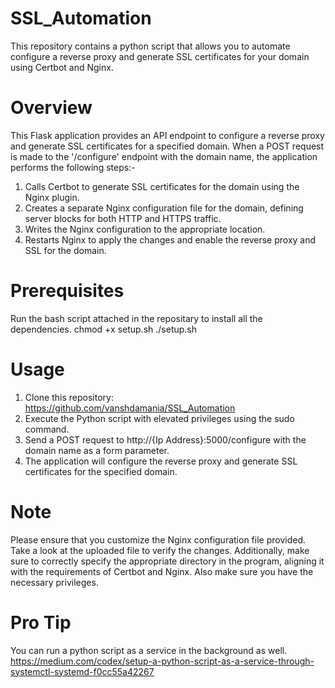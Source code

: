 # SSL_Automation
This repository contains a python script that allows you to automate configure a reverse proxy and generate SSL certificates for your domain using Certbot and Nginx. 

# Overview
This Flask application provides an API endpoint to configure a reverse proxy and generate SSL certificates for a specified domain. When a POST request is made to the '/configure' endpoint with the domain name, the application performs the following steps:-
1. Calls Certbot to generate SSL certificates for the domain using the Nginx plugin.
2. Creates a separate Nginx configuration file for the domain, defining server blocks for both HTTP and HTTPS traffic.
3. Writes the Nginx configuration to the appropriate location.
4. Restarts Nginx to apply the changes and enable the reverse proxy and SSL for the domain.

# Prerequisites
Run the bash script attached in the repositary to install all the dependencies.
chmod +x setup.sh
./setup.sh

# Usage 
1. Clone this repository: https://github.com/vanshdamania/SSL_Automation
2. Execute the Python script with elevated privileges using the sudo command.
3. Send a POST request to http://{Ip Address}:5000/configure with the domain name as a form parameter.
4. The application will configure the reverse proxy and generate SSL certificates for the specified domain.

# Note
Please ensure that you customize the Nginx configuration file provided. Take a look at the uploaded file to verify the changes. Additionally, make sure to correctly specify the appropriate directory in the program, aligning it with the requirements of Certbot and Nginx. Also make sure you have the necessary privileges.

# Pro Tip
You can run a python script as a service in the background as well.
https://medium.com/codex/setup-a-python-script-as-a-service-through-systemctl-systemd-f0cc55a42267
